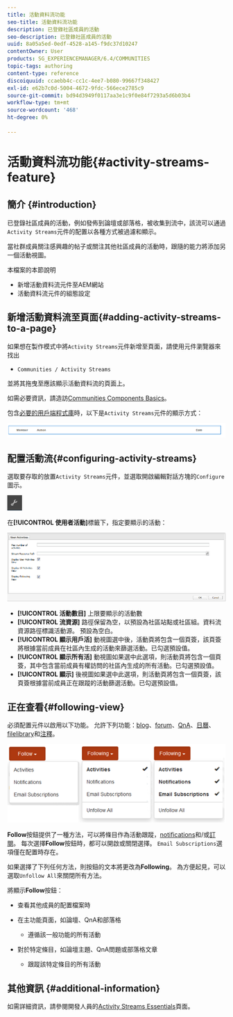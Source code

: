 ```yaml
---
title: 活動資料流功能
seo-title: 活動資料流功能
description: 已登錄社區成員的活動
seo-description: 已登錄社區成員的活動
uuid: 8a05a5ed-0edf-4528-a145-f9dc37d10247
contentOwner: User
products: SG_EXPERIENCEMANAGER/6.4/COMMUNITIES
topic-tags: authoring
content-type: reference
discoiquuid: ccaebb4c-cc1c-4ee7-b080-99667f348427
exl-id: e62b7c0d-5004-4672-9fdc-566ece2785c9
source-git-commit: bd94d3949f0117aa3e1c9f0e84f7293a5d6b03b4
workflow-type: tm+mt
source-wordcount: '468'
ht-degree: 0%

---
```


# 活動資料流功能{#activity-streams-feature}

## 簡介 {#introduction}

已登錄社區成員的活動，例如發佈到論壇或部落格，被收集到流中，該流可以通過`Activity Streams`元件的配置以各種方式被過濾和顯示。

當社群成員關注感興趣的帖子或關注其他社區成員的活動時，跟隨的能力將添加另一個活動視圖。

本檔案的本節說明

* 新增活動資料流元件至AEM網站
* 活動資料流元件的組態設定

## 新增活動資料流至頁面{#adding-activity-streams-to-a-page}

如果想在製作模式中將`Activity Streams`元件新增至頁面，請使用元件瀏覽器來找出

* `Communities / Activity Streams`

並將其拖曳至應該顯示活動資料流的頁面上。

如需必要資訊，請造訪[Communities Components Basics](basics.md)。

包含[必要的用戶端程式庫](essentials-activities.md#essentials-for-client-side)時，以下是`Activity Streams`元件的顯示方式：

![chlimage_1-195](assets/chlimage_1-195.png)

## 配置活動流{#configuring-activity-streams}

選取要存取的放置`Activity Streams`元件，並選取開啟編輯對話方塊的`Configure`圖示。

![chlimage_1-196](assets/chlimage_1-196.png)

在&#x200B;**[!UICONTROL 使用者活動]**&#x200B;標籤下，指定要顯示的活動：

![chlimage_1-197](assets/chlimage_1-197.png)

* **[!UICONTROL 活動數目]**
上限要顯示的活動數
* **[!UICONTROL 流資源]**
路徑保留為空，以預設為社區站點或社區組。資料流資源路徑標識活動源。 預設為空白。
* **[!UICONTROL 顯示用戶活]**
動視圖選中後，活動頁將包含一個頁簽，該頁簽將根據當前成員在社區內生成的活動來篩選活動。已勾選預設值。
* **[!UICONTROL 顯示所有活]**
動視圖如果選中此選項，則活動頁將包含一個頁簽，其中包含當前成員有權訪問的社區內生成的所有活動。已勾選預設值。
* **[!UICONTROL 顯示]**
後視圖如果選中此選項，則活動頁將包含一個頁簽，該頁簽根據當前成員正在跟蹤的活動篩選活動。已勾選預設值。

## 正在查看{#following-view}

必須配置元件以啟用以下功能。 允許下列功能：[blog](blog-feature.md)、[forum](forum.md)、[QnA](working-with-qna.md)、[日曆](calendar.md)、[filelibrary](file-library.md)和[注釋](comments.md)。

![chlimage_1-198](assets/chlimage_1-198.png)

**Follow**&#x200B;按鈕提供了一種方法，可以將條目作為活動跟蹤，[notifications](notifications.md)和/或[訂閱](subscriptions.md)。 每次選擇&#x200B;**Follow**&#x200B;按鈕時，都可以開啟或關閉選擇。 `Email Subscriptions`選項僅在配置時存在。

如果選擇了下列任何方法，則按鈕的文本將更改為&#x200B;**Following**。 為方便起見，可以選取`Unfollow All`來關閉所有方法。

將顯示&#x200B;**Follow**&#x200B;按鈕：

* 查看其他成員的配置檔案時
* 在主功能頁面，如論壇、QnA和部落格
   * 遵循該一般功能的所有活動

* 對於特定條目，如論壇主題、QnA問題或部落格文章
   * 跟蹤該特定條目的所有活動

## 其他資訊 {#additional-information}

如需詳細資訊，請參閱開發人員的[Activity Streams Essentials](essentials-activities.md)頁面。
